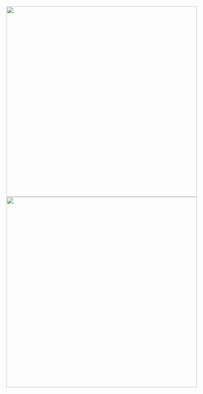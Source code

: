 <img width=500 align="center" src="https://github-readme-stats.vercel.app/api?username=shaunporwal&show_icons=true&count_private=true&layout=compact&title_color=000000&icon_color=24E6FFE2&text_color=000000&bg_color=FFFFFF&ring_color=24E6FFE2" />
<img width=500 align="center" src="https://streak-stats.demolab.com?user=shaunporwal&fire=24E6FFE2&ring=24E6FFE2&currStreakLabel=24E6FFE2&background=FFFFFF&sideNums=000000&sideLabels=000000&dates=000000" />
